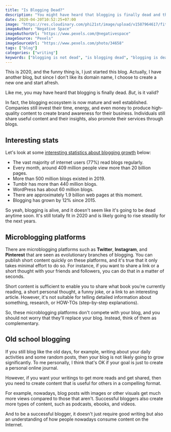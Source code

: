 ```yaml
---
title: "Is Blogging Dead?"
description: "You might have heard that blogging is finally dead and then thinking of abandoning your blogs. Before doing that, let's find out in this article, whether that's true or not."
date: 2020-04-20T10:52:25+07:00
image: "https://res.cloudinary.com/phi21st/image/upload/v1587964617/fitrianingrum.me/2020_blogging.png"
imageAuthor: "Negative Space"
imageAuthorUrl: "https://www.pexels.com/@negativespace"
imageSource: "Pexels"
imageSourceUrl: "https://www.pexels.com/photo/34658"
tags: ["blog"]
categories: ["writing"]
keywords: ["blogging is not dead", "is blogging dead", "blogging is dead"]
---
```


This is 2020, and the funny thing is, I just started this blog.
Actually, I have another blog, but since I don't like its domain name, I choose to create a new one and start afresh.

Like me, you may have heard that blogging is finally dead. _But_, is it valid?

In fact, the blogging ecosystem is now mature and well established. 
Companies still invest their time, energy, and even money to produce high-quality content to create brand awareness for their business. 
Individuals still share useful content and their insights, also promote their services through blogs.

## Interesting stats

Let's look at some [interesting statistics about blogging growth](https://optinmonster.com/blogging-statistics/) below:

* The vast majority of internet users (77%) read blogs regularly.
* Every month, around 409 million people view more than 20 billion pages.
* More than 500 million blogs existed in 2019.
* Tumblr has more than 440 million blogs.
* WordPress has about 60 million blogs.
* There are approximately 1.9 billion web pages at this moment.
* Blogging has grown by 12% since 2015.

So yeah, blogging is alive, and it doesn't seem like it's going to be dead anytime soon. 
It's still totally fit in 2020 and is likely going to rise steadily for the next years.

## Microblogging platforms

There are microblogging platforms such as **Twitter**, **Instagram**, and **Pinterest** that are seen as evolutionary branches of blogging. 
You can publish short content quickly on these platforms, and it's true that it only takes minimal effort to do so. 
For instance, if you want to share a link or a short thought with your friends and followers, you can do that in a matter of seconds.

Short content is sufficient to enable you to share what book you're currently reading, a short personal thought, a funny joke, or a link to an interesting article.
However, it's not suitable for telling detailed information about something, research, or HOW-TOs (step-by-step explanations). 

So, these microblogging platforms don't compete with your blog, and you should not worry that they'll replace your blog. Instead, think of them as complementary.

## Old school blogging

If you still blog like the old days, for example, writing about your daily activities and some random posts, then your blog is not likely going to grow significantly. 
To me personally, I think that's OK if your goal is just to create a personal online journal.

However, if you want your writings to get more reads and get shared, then you need to create content that is useful for others in a compelling format.

For example, nowadays, blog posts with images or other visuals get much more views compared to those that aren't. 
Successful bloggers also create more types of content, such as podcasts, ebooks, and videos.

And to be a successful blogger, it doesn't just require good writing but also an understanding of how people nowadays consume content on the Internet.